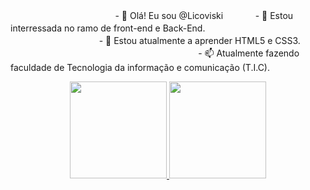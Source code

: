 ㅤㅤㅤㅤㅤㅤㅤㅤㅤㅤㅤㅤㅤ- 👋 Olá! Eu sou @Licoviskiㅤㅤㅤㅤ- 👀 Estou interressada no ramo de front-end e Back-End.
ㅤㅤㅤㅤㅤㅤㅤㅤㅤㅤㅤㅤㅤㅤㅤㅤㅤㅤㅤㅤㅤㅤㅤㅤㅤ- 🌱 Estou atualmente a aprender HTML5 e CSS3.ㅤㅤㅤㅤㅤㅤㅤㅤㅤㅤ
ㅤㅤㅤㅤㅤㅤㅤㅤㅤㅤㅤㅤㅤㅤㅤㅤ- 📫 Atualmente fazendo faculdade de Tecnologia da informação e comunicação (T.I.C).

<div align="center">
  <a href="https://github.com/Licoviski">
  <img height="155em" src="https://github-readme-stats.vercel.app/api?username=Licoviski&show_icons=true&theme=dracula&include_all_commits=true&count_private=true"/>
  <img height="155em" src="https://github-readme-stats.vercel.app/api/top-langs/?username=Licoviski&layout=compact&langs_count=7&theme=dracula"/>
</div>
